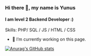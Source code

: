 
### Hi there 👋, my name is Yunus
#### I am level 2 Backend Developer :)


Skills: PHP/ SQL / JS / HTML / CSS

- 🔭 I’m currently working on this page. 











[![Anurag's GitHub stats](https://github-readme-stats.vercel.app/api?username=yunusolcar)](https://github.com/anuraghazra/github-readme-stats)




